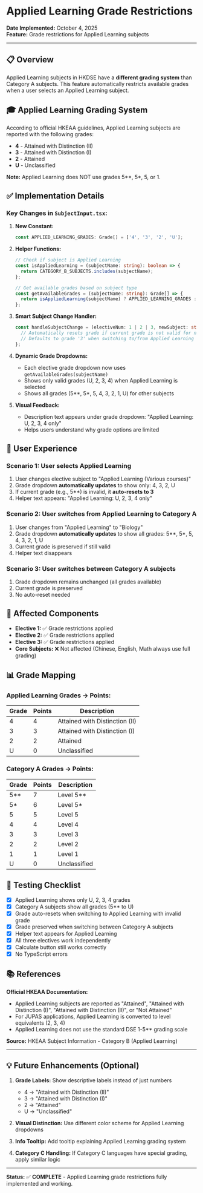 # Applied Learning Grade Restrictions

**Date Implemented:** October 4, 2025  
**Feature:** Grade restrictions for Applied Learning subjects

---

## 📋 Overview

Applied Learning subjects in HKDSE have a **different grading system** than Category A subjects. This feature automatically restricts available grades when a user selects an Applied Learning subject.

## 🎓 Applied Learning Grading System

According to official HKEAA guidelines, Applied Learning subjects are reported with the following grades:

- **4** - Attained with Distinction (II)
- **3** - Attained with Distinction (I)
- **2** - Attained
- **U** - Unclassified

**Note:** Applied Learning does NOT use grades 5**, 5*, 5, or 1.

## ✅ Implementation Details

### Key Changes in `SubjectInput.tsx`:

1. **New Constant:**
   ```typescript
   const APPLIED_LEARNING_GRADES: Grade[] = ['4', '3', '2', 'U'];
   ```

2. **Helper Functions:**
   ```typescript
   // Check if subject is Applied Learning
   const isAppliedLearning = (subjectName: string): boolean => {
     return CATEGORY_B_SUBJECTS.includes(subjectName);
   };

   // Get available grades based on subject type
   const getAvailableGrades = (subjectName: string): Grade[] => {
     return isAppliedLearning(subjectName) ? APPLIED_LEARNING_GRADES : GRADES;
   };
   ```

3. **Smart Subject Change Handler:**
   ```typescript
   const handleSubjectChange = (electiveNum: 1 | 2 | 3, newSubject: string) => {
     // Automatically resets grade if current grade is not valid for new subject
     // Defaults to grade '3' when switching to/from Applied Learning
   };
   ```

4. **Dynamic Grade Dropdowns:**
   - Each elective grade dropdown now uses `getAvailableGrades(subjectName)`
   - Shows only valid grades (U, 2, 3, 4) when Applied Learning is selected
   - Shows all grades (5**, 5*, 5, 4, 3, 2, 1, U) for other subjects

5. **Visual Feedback:**
   - Description text appears under grade dropdown: "Applied Learning: U, 2, 3, 4 only"
   - Helps users understand why grade options are limited

## 🎯 User Experience

### Scenario 1: User selects Applied Learning
1. User changes elective subject to "Applied Learning (Various courses)"
2. Grade dropdown **automatically updates** to show only: 4, 3, 2, U
3. If current grade (e.g., 5**) is invalid, it **auto-resets to 3**
4. Helper text appears: "Applied Learning: U, 2, 3, 4 only"

### Scenario 2: User switches from Applied Learning to Category A
1. User changes from "Applied Learning" to "Biology"
2. Grade dropdown **automatically updates** to show all grades: 5**, 5*, 5, 4, 3, 2, 1, U
3. Current grade is preserved if still valid
4. Helper text disappears

### Scenario 3: User switches between Category A subjects
1. Grade dropdown remains unchanged (all grades available)
2. Current grade is preserved
3. No auto-reset needed

## 🔄 Affected Components

- **Elective 1:** ✅ Grade restrictions applied
- **Elective 2:** ✅ Grade restrictions applied
- **Elective 3:** ✅ Grade restrictions applied
- **Core Subjects:** ❌ Not affected (Chinese, English, Math always use full grading)

## 📊 Grade Mapping

### Applied Learning Grades → Points:

| Grade | Points | Description |
|-------|--------|-------------|
| 4 | 4 | Attained with Distinction (II) |
| 3 | 3 | Attained with Distinction (I) |
| 2 | 2 | Attained |
| U | 0 | Unclassified |

### Category A Grades → Points:

| Grade | Points | Description |
|-------|--------|-------------|
| 5** | 7 | Level 5** |
| 5* | 6 | Level 5* |
| 5 | 5 | Level 5 |
| 4 | 4 | Level 4 |
| 3 | 3 | Level 3 |
| 2 | 2 | Level 2 |
| 1 | 1 | Level 1 |
| U | 0 | Unclassified |

## 🧪 Testing Checklist

- [x] Applied Learning shows only U, 2, 3, 4 grades
- [x] Category A subjects show all grades (5** to U)
- [x] Grade auto-resets when switching to Applied Learning with invalid grade
- [x] Grade preserved when switching between Category A subjects
- [x] Helper text appears for Applied Learning
- [x] All three electives work independently
- [x] Calculate button still works correctly
- [x] No TypeScript errors

## 📚 References

**Official HKEAA Documentation:**
- Applied Learning subjects are reported as "Attained", "Attained with Distinction (I)", "Attained with Distinction (II)", or "Not Attained"
- For JUPAS applications, Applied Learning is converted to level equivalents (2, 3, 4)
- Applied Learning does not use the standard DSE 1-5** grading scale

**Source:** HKEAA Subject Information - Category B (Applied Learning)

---

## 💡 Future Enhancements (Optional)

1. **Grade Labels:** Show descriptive labels instead of just numbers
   - 4 → "Attained with Distinction (II)"
   - 3 → "Attained with Distinction (I)"
   - 2 → "Attained"
   - U → "Unclassified"

2. **Visual Distinction:** Use different color scheme for Applied Learning dropdowns

3. **Info Tooltip:** Add tooltip explaining Applied Learning grading system

4. **Category C Handling:** If Category C languages have special grading, apply similar logic

---

**Status:** ✅ **COMPLETE** - Applied Learning grade restrictions fully implemented and working.
